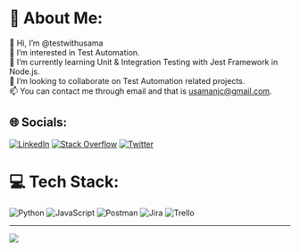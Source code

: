 # 💫 About Me:
👋 Hi, I’m @testwithusama<br>👀 I’m interested in Test Automation.<br>🌱 I’m currently learning Unit & Integration Testing with Jest Framework in Node.js.<br>💞️ I’m looking to collaborate on Test Automation related projects.<br>📫 You can contact me through email and that is usamanjc@gmail.com.


## 🌐 Socials:
[![LinkedIn](https://img.shields.io/badge/LinkedIn-%230077B5.svg?logo=linkedin&logoColor=white)](https://linkedin.com/in/usama-naeem) [![Stack Overflow](https://img.shields.io/badge/-Stackoverflow-FE7A16?logo=stack-overflow&logoColor=white)](https://stackoverflow.com/users/12972923) [![Twitter](https://img.shields.io/badge/Twitter-%231DA1F2.svg?logo=Twitter&logoColor=white)](https://twitter.com/testwithusama) 

# 💻 Tech Stack:
![Python](https://img.shields.io/badge/python-3670A0?style=for-the-badge&logo=python&logoColor=ffdd54) ![JavaScript](https://img.shields.io/badge/javascript-%23323330.svg?style=for-the-badge&logo=javascript&logoColor=%23F7DF1E) ![Postman](https://img.shields.io/badge/Postman-FF6C37?style=for-the-badge&logo=postman&logoColor=white) ![Jira](https://img.shields.io/badge/jira-%230A0FFF.svg?style=for-the-badge&logo=jira&logoColor=white) ![Trello](https://img.shields.io/badge/Trello-%23026AA7.svg?style=for-the-badge&logo=Trello&logoColor=white)

---
[![](https://visitcount.itsvg.in/api?id=testwithusama&icon=0&color=0)](https://visitcount.itsvg.in)
